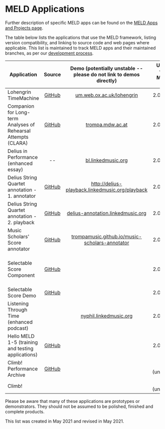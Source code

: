 # MELD Applications 

Further description of specific MELD apps can be found on the [MELD Apps and Projects page](https://meld.web.ox.ac.uk/apps).

The table below lists the applications that use the MELD framework, listing version compatibility, and linking to source code and web pages where applicable. This list is maintained to track MELD apps and their maintained branches, as per our [development process](https://meld.web.ox.ac.uk/development).


| Application | Source | Demo  (potentially unstable -- please do not link to demos directly) | Uses MELD version / Maintained branch | Notes | Maintained app? |
| ----------- | :----: | :--: | :----------: | ----- | :---:|
| Lohengrin TimeMachine | [GitHub](https://github.com/oerc-music/ForbiddenQuestion) | [um.web.ox.ac.uk/lohengrin](https://um.web.ox.ac.uk/lohengrin) | 2.0.0 (current)| | Yes |
| Companion for Long-term Analyses of Rehearsal Attempts (CLARA) | [GitHub](https://github.com/trompamusic/clara) | [trompa.mdw.ac.at](https://trompa.mdw.ac.at) | 2.0.0 (current) | |Yes |
| Delius in Performance (enhanced essay) | -- | [bl.linkedmusic.org](https://bl.linkedmusic.org) | 2.0.0 (current)| |Yes |
| Delius String Quartet annotation - 1. annotator | [GitHub](https://github.com/oerc-music/delius-annotation) | http://delius-playback.linkedmusic.org/playback | 2.0.0  (current)| |Yes |
| Delius String Quartet annotation - 2. playback  | [GitHub](https://github.com/oerc-music/delius-annotation) | [delius-annotation.linkedmusic.org](https://delius-annotation.linkedmusic.org/) | 2.0.0  (current)| |Yes |
| Music Scholars' Score annotator | [GitHub](https://github.com/trompamusic/music-scholars-annotator) | [trompamusic.github.io/music-scholars-annotator](https://trompamusic.github.io/music-scholars-annotator/) | 2.0.0 (current)| |Yes |
| Selectable Score Component | [GitHub](https://github.com/trompamusic/selectable-score-demo)  | | 2.0.0 (current) |Wrapper component (MELD Score container)|Yes |
| Selectable Score Demo | [GitHub](https://github.com/trompamusic/selectable-score-demo) | | 2.0.0 (current) | | Yes |
| Listening Through Time (enhanced podcast) |  | [nyphil.linkedmusic.org](https://nyphil.linkedmusic.org/) | 2.0.0 (current) | |Yes |
| Hello MELD 1-5 (training and testing applications) | [GitHub](https://github.com/oerc-music/meld-hello-meld) |  | 2.0.0 (current) |  |Yes |
| Climb! Performance Archive | [GitHub](https://github.com/cgreenhalgh/climb-archive) | | 0.0.1 (unmaintained) | |No|
| Climb! | | | 0.0.1 (unmaintained) | |No|

Please be aware that many of these applications are prototypes or demonstrators. They should not be assumed to be polished, finished and complete products.

This list was created in May 2021 and revised in May 2021.
